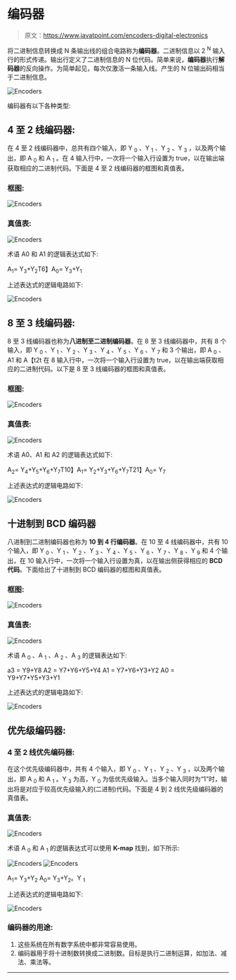 # 编码器

> 原文：<https://www.javatpoint.com/encoders-digital-electronics>

将二进制信息转换成 N 条输出线的组合电路称为**编码器**。二进制信息以 2 <sup>N</sup> 输入行的形式传递。输出行定义了二进制信息的 N 位代码。简单来说，**编码器**执行**解码器**的反向操作。为简单起见，每次仅激活一条输入线。产生的 N 位输出码相当于二进制信息。

![Encoders](img/e8a2bfd597cc4df20b2ba007952a2a9f.png)

编码器有以下各种类型:

## 4 至 2 线编码器:

在 4 至 2 线编码器中，总共有四个输入，即 Y <sub>0</sub> 、Y <sub>1</sub> 、Y <sub>2</sub> 、Y <sub>3</sub> ，以及两个输出，即 A <sub>0</sub> 和 A <sub>1</sub> 。在 4 输入行中，一次将一个输入行设置为 true，以在输出端获取相应的二进制代码。下面是 4 至 2 线编码器的框图和真值表。

### 框图:

![Encoders](img/afb47fdce17732682a841e00872e55ed.png)

### 真值表:

![Encoders](img/50e6070667dfad7993621702c83367c5.png)

术语 A0 和 A1 的逻辑表达式如下:

A<sub>1</sub>= Y<sub>3</sub>+Y<sub>2</sub>T6】A<sub>0</sub>= Y<sub>3</sub>+Y<sub>1</sub>

上述表达式的逻辑电路如下:

![Encoders](img/715512cfef0665ce7f7583d4d174380a.png)

## 8 至 3 线编码器:

8 至 3 线编码器也称为**八进制至二进制编码器**。在 8 至 3 线编码器中，共有 8 个输入，即 Y <sub>0</sub> 、Y <sub>1</sub> 、Y <sub>2</sub> 、Y <sub>3</sub> 、Y <sub>4</sub> 、Y <sub>5</sub> 、Y <sub>6</sub> 、Y <sub>7</sub> 和 3 个输出，即 A <sub>0</sub> 、A1 和 A【t2t 在 8 输入行中，一次将一个输入行设置为 true，以在输出端获取相应的二进制代码。以下是 8 至 3 线编码器的框图和真值表。

### 框图:

![Encoders](img/3c7ac5b589f2c88148ecfd42e81afa32.png)

### 真值表:

![Encoders](img/2c4a2bfc37a52ede6fe77db7437f2f29.png)

术语 A0、A1 和 A2 的逻辑表达式如下:

A<sub>2</sub>= Y<sub>4</sub>+Y<sub>5</sub>+Y<sub>6</sub>+Y<sub>7</sub>T10】A<sub>1</sub>= Y<sub>2</sub>+Y<sub>3</sub>+Y<sub>6</sub>+Y<sub>7</sub>T21】A<sub>0</sub>= Y<sub>7</sub>

上述表达式的逻辑电路如下:

![Encoders](img/05accb1d47123f65f0e2e58cac350633.png)

## 十进制到 BCD 编码器

八进制到二进制编码器也称为 **10 到 4 行编码器**。在 10 至 4 线编码器中，共有 10 个输入，即 Y <sub>0</sub> 、Y <sub>1</sub> 、Y <sub>2</sub> 、Y <sub>3</sub> 、Y <sub>4</sub> 、Y <sub>5</sub> 、Y <sub>6</sub> 、Y <sub>7</sub> 、Y <sub>8</sub> 、Y <sub>9</sub> 和 4 个输出，在 10 输入行中，一次将一个输入行设置为真，以在输出侧获得相应的 **BCD 代码**。下面给出了十进制到 BCD 编码器的框图和真值表。

### 框图:

![Encoders](img/bf7c0eef356f6c54a0c0a302c47d9756.png)

### 真值表:

![Encoders](img/5b125fc59757f29d3d30a309f98cd4c5.png)

术语 A <sub>0</sub> 、A <sub>1</sub> 、A <sub>2</sub> 、A <sub>3</sub> 的逻辑表达如下:

a3 = Y9+Y8
A2 = Y7+Y6+Y5+Y4
A1 = Y7+Y6+Y3+Y2
A0 = Y9+Y7+Y5+Y3+Y1

上述表达式的逻辑电路如下:

![Encoders](img/0f56c33fea6951dfd741e5cefc706038.png)

## 优先级编码器:

### 4 至 2 线优先编码器:

在这个优先级编码器中，共有 4 个输入，即 Y <sub>0</sub> 、Y <sub>1</sub> 、Y <sub>2</sub> 、Y <sub>3</sub> ，以及两个输出，即 A <sub>0</sub> 和 A <sub>1</sub> 。Y <sub>3</sub> 为高，Y <sub>0</sub> 为低优先级输入。当多个输入同时为“1”时，输出将是对应于较高优先级输入的(二进制)代码。下面是 4 到 2 线优先级编码器的真值表。

### 真值表:

![Encoders](img/2e84a941da617460a91d7b9df99ef6e9.png)

术语 A <sub>0</sub> 和 A <sub>1</sub> 的逻辑表达式可以使用 **K-map** 找到，如下所示:

![Encoders](img/a55145becbe936a4efbdc995d7e3eb14.png)
![Encoders](img/e6b61379ed9cc268935992af557be610.png)

A<sub>1</sub>= Y<sub>3</sub>+Y<sub>2</sub>
A<sub>0</sub>= Y<sub>3</sub>+Y<sub>2</sub>。Y <sub>1</sub>

上述表达式的逻辑电路如下:

![Encoders](img/91d5dcfb94d7d61fab5fcf6efbb265bb.png)

### 编码器的用途:

1.  这些系统在所有数字系统中都非常容易使用。
2.  编码器用于将十进制数转换成二进制数。目标是执行二进制运算，如加法、减法、乘法等。

* * *